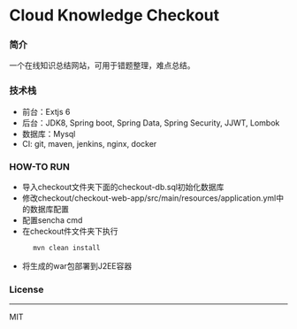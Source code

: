 # Cloud Knowledge Checkout

### 简介
一个在线知识总结网站，可用于错题整理，难点总结。
### 技术栈
+ 前台：Extjs 6
+ 后台：JDK8, Spring boot, Spring Data, Spring Security, JJWT, Lombok
+ 数据库：Mysql
+ CI: git, maven, jenkins, nginx, docker

### HOW-TO RUN
+ 导入checkout文件夹下面的checkout-db.sql初始化数据库 
+ 修改checkout/checkout-web-app/src/main/resources/application.yml中的数据库配置
+ 配置sencha cmd
+ 在checkout件文件夹下执行
 ```sh
       mvn clean install
```
+ 将生成的war包部署到J2EE容器

### License
---
MIT
